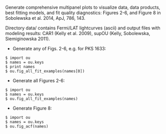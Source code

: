Generate comprehensive multipanel plots to visualize data, data products, best fitting models, and fit quality diagnostics: Figures 2-6, and Figure 8 in Sobolewska et al. 2014, ApJ, 786, 143.

Directory data/ contains Fermi/LAT lightcurves (ascii) and output files with modeling results: CAR1 (Kelly et al. 2009), supOU (Kelly, Sobolewska, Siemiginowska 2011).

* Generate any of Figs. 2-6, e.g. for PKS 1633:

```
$ import ou
$ names = ou.keys
$ print names
$ ou.fig_all_fit_examples(names[0])
```

* Generate all Figures 2-6:

```
$ import ou
$ names = ou.keys
$ ou.fig_all_fit_examples(names)
```

* Generate Figure 8:

```
$ import ou
$ names = ou.keys
$ ou.fig_acf(names)
```
